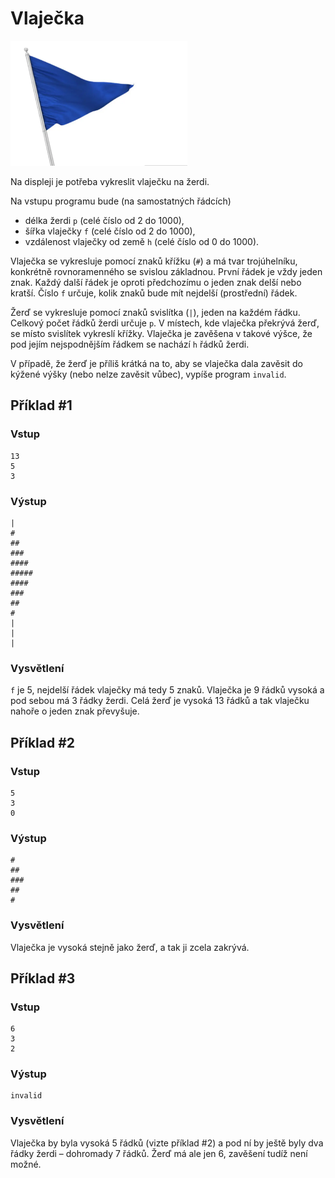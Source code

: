 # Vlaječka

<img src="cover.webp" height="200" alt="ilustrace"/>

Na displeji je potřeba vykreslit vlaječku na žerdi.

Na vstupu programu bude (na samostatných řádcích)

- délka žerdi `p` (celé číslo od 2 do 1000),
- šířka vlaječky `f` (celé číslo od 2 do 1000),
- vzdálenost vlaječky od země `h` (celé číslo od 0 do 1000).

Vlaječka se vykresluje pomocí znaků křížku (`#`) a má tvar trojúhelníku, konkrétně rovnoramenného se svislou základnou.
První řádek je vždy jeden znak. Každý další řádek je oproti předchozímu o jeden znak delší nebo kratší. Číslo `f`
určuje, kolik znaků bude mít nejdelší (prostřední) řádek.

Žerď se vykresluje pomocí znaků svislítka (`|`), jeden na každém řádku. Celkový počet řádků žerdi určuje `p`. V místech,
kde vlaječka překrývá žerď, se místo svislítek vykreslí křížky. Vlaječka je zavěšena v takové výšce, že pod jejím
nejspodnějším řádkem se nachází `h` řádků žerdi.

V případě, že žerď je příliš krátká na to, aby se vlaječka dala zavěsit do kýžené výšky (nebo nelze zavěsit vůbec),
vypíše program `invalid`.

## Příklad #1

### Vstup

```
13
5
3
```

### Výstup

```
|
#
##
###
####
#####
####
###
##
#
|
|
|
```

### Vysvětlení

`f` je 5, nejdelší řádek vlaječky má tedy 5 znaků. Vlaječka je 9 řádků vysoká a pod sebou má 3 řádky žerdi. Celá žerď je
vysoká 13 řádků a tak vlaječku nahoře o jeden znak převyšuje.

## Příklad #2

### Vstup

```
5
3
0
```

### Výstup

```
#
##
###
##
#
```

### Vysvětlení

Vlaječka je vysoká stejně jako žerď, a tak ji zcela zakrývá.

## Příklad #3

### Vstup

```
6
3
2
```

### Výstup

```
invalid
```

### Vysvětlení

Vlaječka by byla vysoká 5 řádků (vizte příklad #2) a pod ní by ještě byly dva řádky žerdi – dohromady 7 řádků. Žerď má
ale jen 6, zavěšení tudíž není možné.